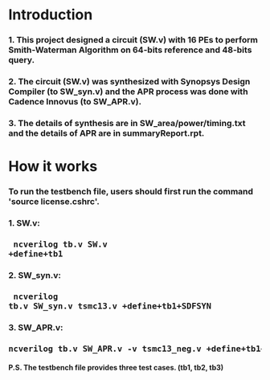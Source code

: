# Introduction
### 1. This project designed a circuit (SW.v) with 16 PEs to perform Smith-Waterman Algorithm on 64-bits reference and 48-bits query.
### 2. The circuit (SW.v) was synthesized with Synopsys Design Compiler (to SW_syn.v) and the APR process was done with Cadence Innovus (to SW_APR.v). 
### 3. The details of synthesis are in SW_area/power/timing.txt and the details of APR are in summaryReport.rpt.
# How it works
### To run the testbench file, users should first run the command 'source license.cshrc'.
### 1. SW.v: 
### <pre> ncverilog tb.v SW.v +define+tb1 </pre>
### 2. SW_syn.v:
### <pre> ncverilog tb.v SW_syn.v tsmc13.v +define+tb1+SDFSYN </pre>
### 3. SW_APR.v: 
### <pre> ncverilog tb.v SW_APR.v -v tsmc13_neg.v +define+tb1+SDFAPR +ncmaxdelays </pre>
#### P.S. The testbench file provides three test cases. (tb1, tb2, tb3)

